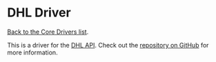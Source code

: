 # DHL Driver

[Back to the Core Drivers list](drivers.md#core-drivers).

This is a driver for the [DHL API][dhl]. Check out the [repository on GitHub][repo] for more information.

[dhl]: https://dhl.com
[repo]: https://github.com/parceltrap/driver-dhl

